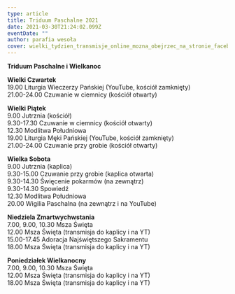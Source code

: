 ```yaml
---
type: article
title: Triduum Paschalne 2021
date: 2021-03-30T21:24:02.099Z
eventDate: ""
author: parafia wesoła
cover: wielki_tydzien_transmisje_online_mozna_obejrzec_na_stronie_facebooka_parafii._nie_trzeba_miec_zalozonego_konta_wystarczy_kliknac_na_stronie_internetowej_ikonke_facebooka_w_prawym_gornym_rogu_lub_kliknac_napodanego_.png
---
```

<!--StartFragment-->

**Triduum Paschalne i Wielkanoc**

**Wielki Czwartek**\
19.00 Liturgia Wieczerzy Pańskiej (YouTube, kościół zamknięty)\
21.00-24.00 Czuwanie w ciemnicy (kościół otwarty)

**Wielki Piątek**\
9.00 Jutrznia (kościół)\
9.30-17.30 Czuwanie w ciemnicy (kościół otwarty)\
12.30 Modlitwa Południowa\
19.00 Liturgia Męki Pańskiej (YouTube, kościół zamknięty)\
21.00-24.00 Czuwanie przy grobie (kościół otwarty)

**Wielka Sobota**\
9.00 Jutrznia (kaplica)\
9.30-15.00 Czuwanie przy grobie (kaplica otwarta)\
9.30-14.30 Święcenie pokarmów (na zewnątrz)\
9.30-14.30 Spowiedź\
12.30 Modlitwa Południowa\
20.00 Wigilia Paschalna (na zewnątrz i na YouTube)

**Niedziela Zmartwychwstania**\
7.00, 9.00, 10.30 Msza Święta\
12.00 Msza Święta (transmisja do kaplicy i na YT)\
15.00-17.45 Adoracja Najświętszego Sakramentu\
18.00 Msza Święta (transmisja do kaplicy i na YT)

**Poniedziałek Wielkanocny**\
7.00, 9.00, 10.30 Msza Święta\
12.00 Msza Święta (transmisja do kaplicy i na YT)\
18.00 Msza Święta (transmisja do kaplicy i na YT)

<!--EndFragment-->